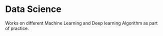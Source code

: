 # Data Science 
Works on different Machine Learning and Deep learning Algorithm as part of practice.
